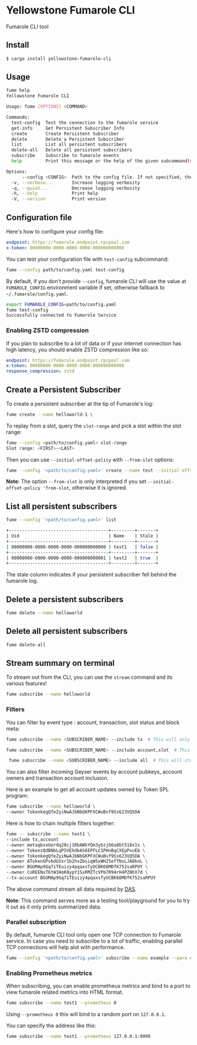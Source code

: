 
# Yellowstone Fumarole CLI

Fumarole CLI tool

## Install

```sh
$ cargo install yellowstone-fumarole-cli
```

## Usage

```sh
fume help
Yellowstone Fumarole CLI

Usage: fume [OPTIONS] <COMMAND>

Commands:
  test-config  Test the connection to the fumarole service
  get-info     Get Persistent Subscriber Info
  create       Create Persistent Subscriber
  delete       Delete a Persistent Subscriber
  list         List all persistent subscribers
  delete-all   Delete all persistent subscribers
  subscribe    Subscribe to fumarole events
  help         Print this message or the help of the given subcommand(s)

Options:
      --config <CONFIG>  Path to the config file. If not specified, the default config file will be used. The default config file is ~/.fumarole/config.yaml. You can also set the FUMAROLE_CONFIG environment variable to specify the config file. If the config file is not found, the program will exit with an error
  -v, --verbose...       Increase logging verbosity
  -q, --quiet...         Decrease logging verbosity
  -h, --help             Print help
  -V, --version          Print version
```


## Configuration file

Here's how to configure your config file:

```yaml
endpoint: https://fumarole.endpoint.rpcpool.com
x-token: 00000000-0000-0000-0000-000000000000
```

You can test your configuration file with `test-config` subcommand:

```sh
fume --config path/to/config.yaml test-config
```

By default, if you don't provide `--config`, fumarole CLI will use the value at `FUMAROLE_CONFIG` environment variable if set, 
otherwise fallback to `~/.fumarole/config.yaml`.

```sh
export FUMAROLE_CONFIG=path/to/config.yaml
fume test-config
Successfully connected to Fumarole Service
```

### Enabling ZSTD compression

If you plan to subscribe to a lot of data or if your internet connection has high latency,
you should enable ZSTD compression like so:

```yaml
endpoint: https://fumarole.endpoint.rpcpool.com
x-token: 00000000-0000-0000-0000-000000000000
response_compression: zstd
```

## Create a Persistent Subscriber

To create a persistent subscriber at the tip of Fumarole's log:

```sh
fume create --name helloworld-1 \
```


To replay from a slot, query the `slot-range` and pick a slot within the slot range:

```sh
fume --config <path/to/config.yaml> slot-range
Slot range: <FIRST>-<LAST>
```

Then you can use `--initial-offset-policy` with `--from-slot` options:

```sh
fume --config '<path/to/config.yaml>' create --name test --initial-offset-policy 'from-slot' --from-slot '<YOUR SLOT>'
```

**Note**: The option `--from-slot` is only interpreted if you set `--initial-offset-policy 'from-slot`, otherwise it is ignored.


## List all persistent subscribers

```sh
fume --config '<path/to/config.yaml>' list

+--------------------------------------+---------+-------+
| Uid                                  | Name    | Stale |
+--------------------------------------+---------+-------+
| 00000000-0000-0000-0000-000000000000 | test1   | false |
+--------------------------------------+---------+-------+
| 00000000-0000-0000-0000-000000000001 | test2   | true  |
+--------------------------------------+---------+-------+
```

The stale column indicates if your persistent subscriber fell behind the fumarole log.

## Delete a persistent subscribers

```sh
fume delete --name helloworld
```

## Delete all persistent subscribers

```sh
fume delete-all
```

## Stream summary on terminal

To stream out from the CLI, you can use the `stream` command and its various features!

```sh
fume subscribe --name helloworld
```

### Filters

You can filter by event type : account, transaction, slot status and block meta:

```sh
fume subscribe --name <SUBSCRIBER_NAME> --include tx  # This will only stream out transaction
```

```sh
fume subscribe --name <SUBSCRIBER_NAME> --include account,slot  # This will only stream out account update and slot status
```

```sh
 fume subscribe --name <SUBSCRIBER_NAME> --include all  # This will stream everything : account update, transactions, slot status and block meta update.
```

You can also filter incoming Geyser events by account pubkeys, account owners and transaction account inclusion.

Here is an example to get all account updates owned by Token SPL program:

```sh
fume subscribe --name helloworld \
--owner TokenkegQfeZyiNwAJbNbGKPFXCWuBvf9Ss623VQ5DA
```

Here is how to chain multiple filters together:
 
```sh
fume -- subscribe --name test1 \
--include tx,account
--owner metaqbxxUerdq28cj1RbAWkYQm3ybzjb6a8bt518x1s \
--owner TokenzQdBNbLqP5VEhdkAS6EPFLC1PHnBqCXEpPxuEb \
--owner TokenkegQfeZyiNwAJbNbGKPFXCWuBvf9Ss623VQ5DA \
--owner ATokenGPvbdGVxr1b2hvZbsiqW5xWH25efTNsLJA8knL \
--owner BGUMAp9Gq7iTEuizy4pqaxsTyUCBK68MDfK752saRPUY \
--owner CoREENxT6tW1HoK8ypY1SxRMZTcVPm7R94rH4PZNhX7d \
--tx-account BGUMAp9Gq7iTEuizy4pqaxsTyUCBK68MDfK752saRPUY
```

The above command stream all data required by [DAS](https://github.com/rpcpool/digital-asset-validator-plugin).

**Note**: This command serves more as a testing tool/playground for you to try it out as it only prints summarized data.

### Parallel subscription

By default, fumarole CLI tool only open one TCP connection to Fumarole service.
In case you need to subscribe to a lot of traffic, enabling parallel TCP connections will help alot with performance.

```sh
fume --config '<path/to/config.yaml>' subscribe --name example --para 4
```

### Enabling Prometheus metrics

When subscribing, you can enable prometheus metrics and bind to a port to view fumarole related metrics into HTML format.

```sh
fume subscribe --name test1 --prometheus 0
```

Using `--prometheus 0` this will bind to a random port on `127.0.0.1`.

You can specify the address like this:

```sh
fume subscribe --name test1 --prometheus 127.0.0.1:9999
```